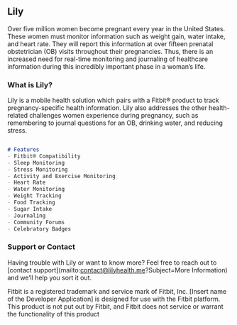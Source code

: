 ## Lily

Over five million women become pregnant every year in the United States. These women must monitor information such as weight gain, water intake, and heart rate. They will report this information at over fifteen prenatal obstetrician (OB) visits throughout their pregnancies. Thus, there is an increased need for real-time monitoring and journaling of healthcare information during this incredibly important phase in a woman’s life.


### What is Lily?

 Lily is a mobile health solution which pairs with a Fitbit® product to track pregnancy-specific health information. Lily also addresses the other health-related challenges women experience during pregnancy, such as remembering to journal questions for an OB, drinking water, and reducing stress.


```markdown

# Features
- Fitbit® Compatibility
- Sleep Monitoring
- Stress Monitoring
- Activity and Exercise Monitoring
- Heart Rate
- Water Monitoring
- Weight Tracking
- Food Tracking
- Sugar Intake
- Journaling
- Community Forums
- Celebratory Badges

```

### Support or Contact

Having trouble with Lily or want to know more? Feel free to reach out to [contact support](mailto:contact@lilyhealth.me?Subject=More Information) and we’ll help you sort it out.

Fitbit is a registered trademark and service mark of Fitbit, Inc. [Insert name of the Developer Application] is designed for use with the Fitbit platform. This product is not put out by Fitbit, and Fitbit does not service or warrant the functionality of this product
